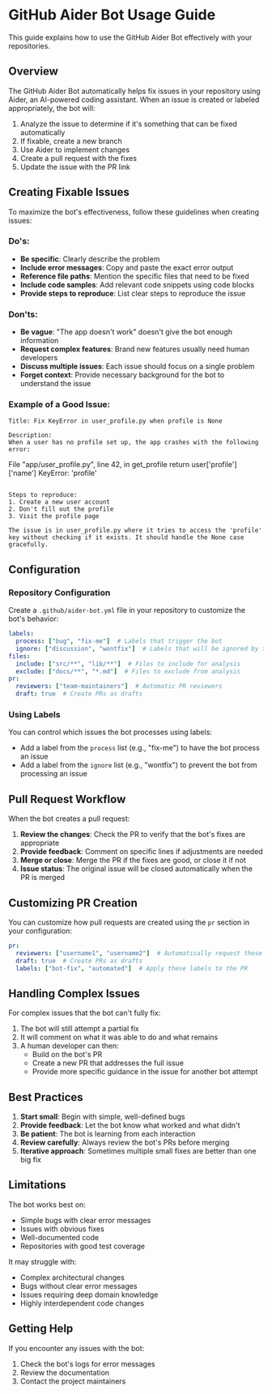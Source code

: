 # GitHub Aider Bot Usage Guide

This guide explains how to use the GitHub Aider Bot effectively with your repositories.

## Overview

The GitHub Aider Bot automatically helps fix issues in your repository using Aider, an AI-powered coding assistant. When an issue is created or labeled appropriately, the bot will:

1. Analyze the issue to determine if it's something that can be fixed automatically
2. If fixable, create a new branch
3. Use Aider to implement changes
4. Create a pull request with the fixes
5. Update the issue with the PR link

## Creating Fixable Issues

To maximize the bot's effectiveness, follow these guidelines when creating issues:

### Do's:

- **Be specific**: Clearly describe the problem
- **Include error messages**: Copy and paste the exact error output
- **Reference file paths**: Mention the specific files that need to be fixed
- **Include code samples**: Add relevant code snippets using code blocks
- **Provide steps to reproduce**: List clear steps to reproduce the issue

### Don'ts:

- **Be vague**: "The app doesn't work" doesn't give the bot enough information
- **Request complex features**: Brand new features usually need human developers
- **Discuss multiple issues**: Each issue should focus on a single problem
- **Forget context**: Provide necessary background for the bot to understand the issue

### Example of a Good Issue:

```
Title: Fix KeyError in user_profile.py when profile is None

Description:
When a user has no profile set up, the app crashes with the following error:

```
File "app/user_profile.py", line 42, in get_profile
    return user['profile']['name']
KeyError: 'profile'
```

Steps to reproduce:
1. Create a new user account
2. Don't fill out the profile
3. Visit the profile page

The issue is in user_profile.py where it tries to access the 'profile' key without checking if it exists. It should handle the None case gracefully.
```

## Configuration

### Repository Configuration

Create a `.github/aider-bot.yml` file in your repository to customize the bot's behavior:

```yaml
labels:
  process: ["bug", "fix-me"]  # Labels that trigger the bot
  ignore: ["discussion", "wontfix"]  # Labels that will be ignored by the bot
files:
  include: ["src/**", "lib/**"]  # Files to include for analysis
  exclude: ["docs/**", "*.md"]  # Files to exclude from analysis
pr:
  reviewers: ["team-maintainers"]  # Automatic PR reviewers
  draft: true  # Create PRs as drafts
```

### Using Labels

You can control which issues the bot processes using labels:

- Add a label from the `process` list (e.g., "fix-me") to have the bot process an issue
- Add a label from the `ignore` list (e.g., "wontfix") to prevent the bot from processing an issue

## Pull Request Workflow

When the bot creates a pull request:

1. **Review the changes**: Check the PR to verify that the bot's fixes are appropriate
2. **Provide feedback**: Comment on specific lines if adjustments are needed
3. **Merge or close**: Merge the PR if the fixes are good, or close it if not
4. **Issue status**: The original issue will be closed automatically when the PR is merged

## Customizing PR Creation

You can customize how pull requests are created using the `pr` section in your configuration:

```yaml
pr:
  reviewers: ["username1", "username2"]  # Automatically request these reviewers
  draft: true  # Create PRs as drafts
  labels: ["bot-fix", "automated"]  # Apply these labels to the PR
```

## Handling Complex Issues

For complex issues that the bot can't fully fix:

1. The bot will still attempt a partial fix
2. It will comment on what it was able to do and what remains
3. A human developer can then:
   - Build on the bot's PR
   - Create a new PR that addresses the full issue
   - Provide more specific guidance in the issue for another bot attempt

## Best Practices

1. **Start small**: Begin with simple, well-defined bugs
2. **Provide feedback**: Let the bot know what worked and what didn't
3. **Be patient**: The bot is learning from each interaction
4. **Review carefully**: Always review the bot's PRs before merging
5. **Iterative approach**: Sometimes multiple small fixes are better than one big fix

## Limitations

The bot works best on:

- Simple bugs with clear error messages
- Issues with obvious fixes
- Well-documented code
- Repositories with good test coverage

It may struggle with:

- Complex architectural changes
- Bugs without clear error messages
- Issues requiring deep domain knowledge
- Highly interdependent code changes

## Getting Help

If you encounter any issues with the bot:

1. Check the bot's logs for error messages
2. Review the documentation
3. Contact the project maintainers
